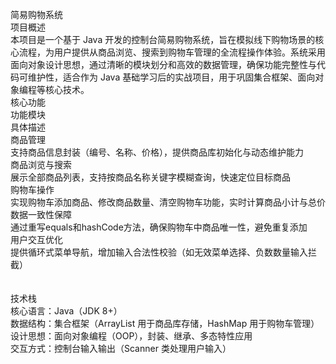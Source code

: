 简易购物系统<br>
项目概述<br>
本项目是一个基于 Java 开发的控制台简易购物系统，旨在模拟线下购物场景的核心流程，为用户提供从商品浏览、搜索到购物车管理的全流程操作体验。系统采用面向对象设计思想，通过清晰的模块划分和高效的数据管理，确保功能完整性与代码可维护性，适合作为 Java 基础学习后的实战项目，用于巩固集合框架、面向对象编程等核心技术。
<br>核心功能<br>
功能模块<br>
具体描述<br>
商品管理<br>
支持商品信息封装（编号、名称、价格），提供商品库初始化与动态维护能力<br>
商品浏览与搜索<br>
展示全部商品列表，支持按商品名称关键字模糊查询，快速定位目标商品<br>
购物车操作<br>
实现购物车添加商品、修改商品数量、清空购物车功能，实时计算商品小计与总价<br>
数据一致性保障<br>
通过重写equals和hashCode方法，确保购物车中商品唯一性，避免重复添加<br>
用户交互优化<br>
提供循环式菜单导航，增加输入合法性校验（如无效菜单选择、负数数量输入拦截）<br>
<br>
<br>
技术栈<br>
核心语言：Java（JDK 8+）<br>
数据结构：集合框架（ArrayList 用于商品库存储，HashMap 用于购物车管理）<br>
设计思想：面向对象编程（OOP），封装、继承、多态特性应用<br>
交互方式：控制台输入输出（Scanner 类处理用户输入）
